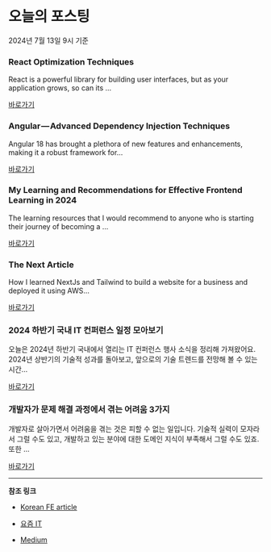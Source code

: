 # 오늘의 포스팅 
2024년 7월 13일 9시 기준 

### React Optimization Techniques 

 React is a powerful library for building user interfaces, but as your application grows, so can its ... 

 [바로가기](https://medium.com/m/signin?actionUrl=https%3A%2F%2Fmedium.com%2F_%2Fbookmark%2Fp%2Fe384b1ceb794&operation=register&redirect=https%3A%2F%2Fmedium.com%2F%40onix_react%2Freact-optimization-techniques-e384b1ceb794&source=---------0-84----------typescript------bookmark_preview----a1ed086d_6d6d_4735_889b_ca722cb52af6-------) 

### Angular — Advanced Dependency Injection Techniques 

 Angular 18 has brought a plethora of new features and enhancements, making it a robust framework for... 

 [바로가기](https://medium.com/m/signin?actionUrl=https%3A%2F%2Fmedium.com%2F_%2Fbookmark%2Fp%2F0e1a3f6a1ca4&operation=register&redirect=https%3A%2F%2Fmedium.com%2F%40babatundelamidi%2Fangular-advanced-dependency-injection-techniques-0e1a3f6a1ca4&source=---------0-84----------frontend------bookmark_preview----fc3f6a33_0812_485d_8a5b_aacfa976e235-------) 

### My Learning and Recommendations for Effective Frontend Learning in 2024 

 The learning resources that I would recommend to anyone who is starting their journey of becoming a ... 

 [바로가기](https://medium.com/m/signin?actionUrl=https%3A%2F%2Fmedium.com%2F_%2Fbookmark%2Fp%2F0f55c9571a21&operation=register&redirect=https%3A%2F%2Fmedium.com%2F%40tatermohit%2Fmy-learning-and-recommendations-for-effective-frontend-learning-in-2024-0f55c9571a21&source=---------0-84----------reactjs------bookmark_preview----cf98a1c7_e2ad_4cfa_b6da_bd8c3dd4d2ca-------) 

### The Next Article 

 How I learned NextJs and Tailwind to build a website for a business and deployed it using AWS... 

 [바로가기](https://medium.com/m/signin?actionUrl=https%3A%2F%2Fmedium.com%2F_%2Fbookmark%2Fp%2Fb2b6c48fecc6&operation=register&redirect=https%3A%2F%2Fmedium.com%2F%40arjunjhawar%2Fthe-next-article-b2b6c48fecc6&source=---------0-84----------nextjs------bookmark_preview----195d70c4_2e0b_4124_9a80_5a03dbb422df-------) 

### 2024 하반기 국내 IT 컨퍼런스 일정 모아보기 

 오늘은 2024년 하반기 국내에서 열리는 IT 컨퍼런스 행사 소식을 정리해 가져왔어요. 2024년 상반기의 기술적 성과를 돌아보고, 앞으로의 기술 트렌드를 전망해 볼 수 있는 시간... 

 [바로가기](https://yozm.wishket.com/magazine/detail/2671/) 

### 개발자가 문제 해결 과정에서 겪는 어려움 3가지 

 개발자로 살아가면서 어려움을 겪는 것은 피할 수 없는 일입니다. 기술적 실력이 모자라서 그럴 수도 있고, 개발하고 있는 분야에 대한 도메인 지식이 부족해서 그럴 수도 있죠. 또한 ... 

 [바로가기](https://yozm.wishket.com/magazine/detail/2670/) 

---

**참조 링크**

- [Korean FE article](https://kofearticle.substack.com) 

- [요즘 IT](https://yozm.wishket.com/magazine) 

- [Medium](https://medium.com) 

